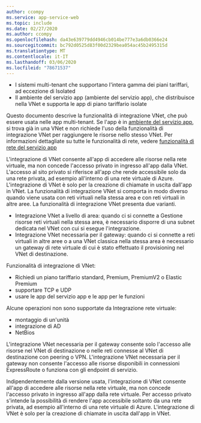 ```yaml
---
author: ccompy
ms.service: app-service-web
ms.topic: include
ms.date: 02/27/2020
ms.author: ccompy
ms.openlocfilehash: da43e639779dd4946cb014be777e3a6db0366e24
ms.sourcegitcommit: bc792d0525d83f00d2329bea054ac45b2495315d
ms.translationtype: MT
ms.contentlocale: it-IT
ms.lasthandoff: 03/06/2020
ms.locfileid: "78671537"
---
```

* I sistemi multi-tenant che supportano l'intera gamma dei piani tariffari, ad eccezione di Isolated
* Il ambiente del servizio app (ambiente del servizio app), che distribuisce nella VNet e supporta le app di piano tariffario isolate

Questo documento descrive la funzionalità di integrazione VNet, che può essere usata nelle app multi-tenant. Se l'app è in [ambiente del servizio app][ASEintro], si trova già in una VNet e non richiede l'uso della funzionalità di integrazione VNet per raggiungere le risorse nello stesso VNet. Per informazioni dettagliate su tutte le funzionalità di rete, vedere [funzionalità di rete del servizio app][Networkingfeatures]

L'integrazione di VNet consente all'app di accedere alle risorse nella rete virtuale, ma non concede l'accesso privato in ingresso all'app dalla VNet. L'accesso al sito privato si riferisce all'app che rende accessibile solo da una rete privata, ad esempio all'interno di una rete virtuale di Azure. L'integrazione di VNet è solo per la creazione di chiamate in uscita dall'app in VNet. La funzionalità di integrazione VNet si comporta in modo diverso quando viene usata con reti virtuali nella stessa area e con reti virtuali in altre aree. La funzionalità di integrazione VNet presenta due varianti.

* Integrazione VNet a livello di area: quando ci si connette a Gestione risorse reti virtuali nella stessa area, è necessario disporre di una subnet dedicata nel VNet con cui si esegue l'integrazione. 
* Integrazione VNet necessaria per il gateway: quando ci si connette a reti virtuali in altre aree o a una VNet classica nella stessa area è necessario un gateway di rete virtuale di cui è stato effettuato il provisioning nel VNet di destinazione.

Funzionalità di integrazione di VNet:

* Richiedi un piano tariffario standard, Premium, PremiumV2 o Elastic Premium 
* supportare TCP e UDP
* usare le app del servizio app e le app per le funzioni

Alcune operazioni non sono supportate da Integrazione rete virtuale:

* montaggio di un'unità
* integrazione di AD 
* NetBios

L'integrazione VNet necessaria per il gateway consente solo l'accesso alle risorse nel VNet di destinazione o nelle reti connesse al VNet di destinazione con peering o VPN. L'integrazione VNet necessaria per il gateway non consente l'accesso alle risorse disponibili in connessioni ExpressRoute o funziona con gli endpoint di servizio. 

Indipendentemente dalla versione usata, l'integrazione di VNet consente all'app di accedere alle risorse nella rete virtuale, ma non concede l'accesso privato in ingresso all'app dalla rete virtuale. Per accesso privato s'intende la possibilità di rendere l'app accessibile soltanto da una rete privata, ad esempio all'interno di una rete virtuale di Azure. L'integrazione di VNet è solo per la creazione di chiamate in uscita dall'app in VNet. 

<!--Links-->
[ASEintro]: https://docs.microsoft.com/azure/app-service/environment/intro
[Networkingfeatures]: https://docs.microsoft.com/azure/app-service/networking-features